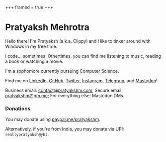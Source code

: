 +++
framed = true
+++

<div style="text-align: left">

# Pratyaksh Mehrotra

Hello there! I'm Pratyaksh (a.k.a. Clippy) and I like to tinker around with Windows in my free time.

I code... sometimes. Othertimes, you can find me listening to music, reading a book or watching a movie.

I'm a sophomore currently pursuing Computer Science.

Find me on [LinkedIn](https://www.linkedin.com/in/pratyakshm), [GitHub](https://github.com/pratyakshm), [Twitter](https://twitter.com/reallypratyaksh), [Instagram](https://instagram.com/reallypratyaksh), [Telegram](https://t.me/pratyakshm), and [Mastodon](https://infosec.exchange/@pratyakshm)!

Business email: [contact@pratyakshm.com](mailto:contact@pratyakshm.com); Secure email: [pratyakshm@pm.me](mailto:pratyakshm@proton.me); For everything else: Mastodon DMs.

### Donations

You may donate using [paypal.me/pratyakshm](https://paypal.me/pratyakshm).

Alternatively, if you're from India, you may donate via UPI: `reallypratyaksh@ybl`.

</div>
